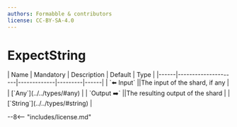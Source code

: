 ```yaml
---
authors: Formabble & contributors
license: CC-BY-SA-4.0
---
```



# ExpectString

<div class="sh-parameters" markdown="1">
| Name | Mandatory | Description | Default | Type |
|------|---------------------|-------------|---------|------|
| `⬅️ Input` ||The input of the shard, if any | | [`Any`](../../types/#any) |
| `Output ➡️` ||The resulting output of the shard | | [`String`](../../types/#string) |

</div>



--8<-- "includes/license.md"

